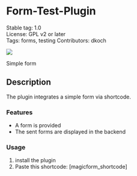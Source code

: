 # Form-Test-Plugin

Stable tag: 1.0   
License: GPL v2 or later  
Tags: forms,  testing 
Contributors: dkoch

![](.wordpress-org/banner-1544x500.png)

Simple form


## Description

The plugin integrates a simple form via shortcode.
### Features

 * A form is provided
 * The sent forms are displayed in the backend

### Usage

1. install the plugin
2. Paste this shortcode: [magicform_shortcode]
 
